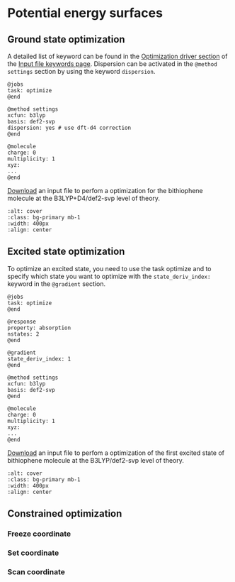 # Potential energy surfaces

## Ground state optimization

A detailed list of keyword can be found in the [Optimization driver section](./keywords.ipynb#optimization-driver) of the [Input file keywords page](./keywords.ipynb). Dispersion can be activated in the ```@method settings``` section by using the keyword ```dispersion```. 

```
@jobs
task: optimize
@end

@method settings
xcfun: b3lyp
basis: def2-svp
dispersion: yes # use dft-d4 correction
@end

@molecule
charge: 0
multiplicity: 1
xyz:
...
@end
```
[Download](../input_files/bithio-S0-opt.inp) an input file to perfom a optimization for the bithiophene molecule at the B3LYP+D4/def2-svp level of theory.

```{image} ../images/bithio-S0-opt.gif
:alt: cover
:class: bg-primary mb-1
:width: 400px
:align: center
```

## Excited state optimization

To optimize an excited state, you need to use the task optimize and to specify which state you want to optimize with the ```state_deriv_index:``` keyword in the ```@gradient``` section.

```
@jobs
task: optimize
@end

@response
property: absorption
nstates: 2
@end

@gradient
state_deriv_index: 1
@end

@method settings
xcfun: b3lyp
basis: def2-svp
@end

@molecule
charge: 0
multiplicity: 1
xyz:
...
@end
```

[Download](../input_files/bithio-S1-opt.inp) an input file to perfom a optimization of the first excited state of bithiophene molecule at the B3LYP/def2-svp level of theory.

```{image} ../images/bithio-S1-opt.gif
:alt: cover
:class: bg-primary mb-1
:width: 400px
:align: center
```

## Constrained optimization
 
### Freeze coordinate

### Set coordinate

### Scan coordinate




